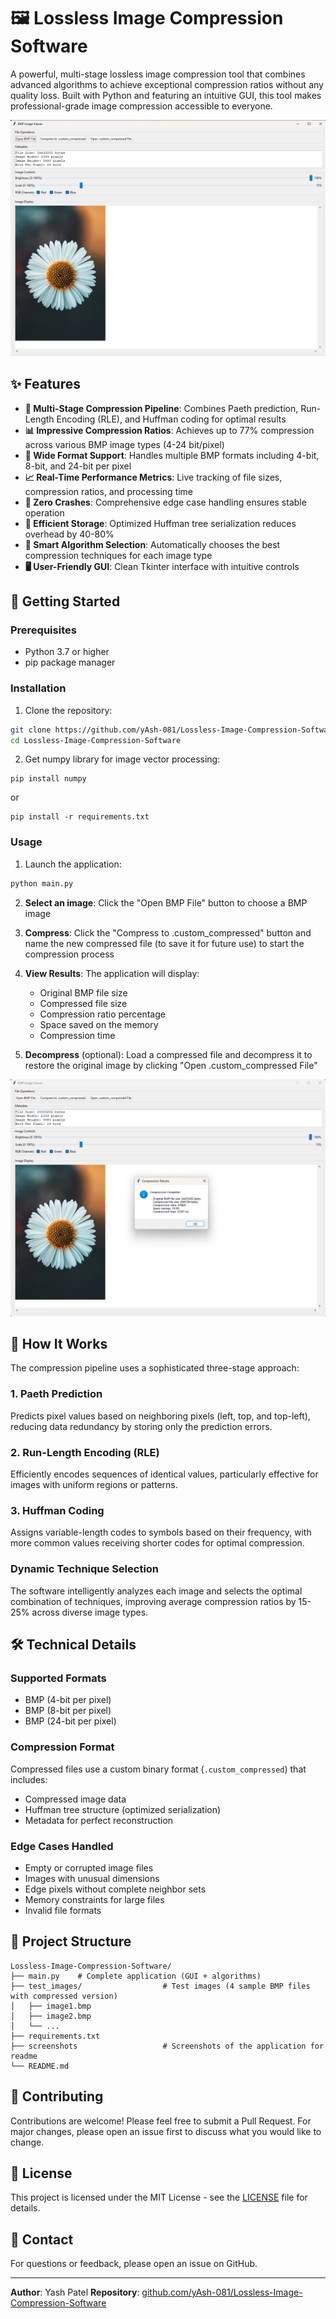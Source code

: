 # 🖼️ Lossless Image Compression Software

A powerful, multi-stage lossless image compression tool that combines advanced algorithms to achieve exceptional compression ratios without any quality loss. Built with Python and featuring an intuitive GUI, this tool makes professional-grade image compression accessible to everyone.

<p align="center">
  <img src="screenshots/app_screenshot.png" alt="Main application interface" />
</p>

## ✨ Features

- **🎯 Multi-Stage Compression Pipeline**: Combines Paeth prediction, Run-Length Encoding (RLE), and Huffman coding for optimal results
- **📊 Impressive Compression Ratios**: Achieves up to 77% compression across various BMP image types (4-24 bit/pixel)
- **🎨 Wide Format Support**: Handles multiple BMP formats including 4-bit, 8-bit, and 24-bit per pixel
- **📈 Real-Time Performance Metrics**: Live tracking of file sizes, compression ratios, and processing time
- **🚀 Zero Crashes**: Comprehensive edge case handling ensures stable operation
- **💾 Efficient Storage**: Optimized Huffman tree serialization reduces overhead by 40-80%
- **🧠 Smart Algorithm Selection**: Automatically chooses the best compression techniques for each image type
- **🖥️ User-Friendly GUI**: Clean Tkinter interface with intuitive controls

## 🚀 Getting Started

### Prerequisites

- Python 3.7 or higher
- pip package manager

### Installation

1. Clone the repository:
```bash
git clone https://github.com/yAsh-081/Lossless-Image-Compression-Software.git
cd Lossless-Image-Compression-Software
```

2. Get numpy library for image vector processing:
```
pip install numpy
```
or
```
pip install -r requirements.txt
```

### Usage

1. Launch the application:
```bash
python main.py
```

2. **Select an image**: Click the "Open BMP File" button to choose a BMP image

3. **Compress**: Click the "Compress to .custom_compressed" button and name the new compressed file (to save it for future use) to start the compression process

4. **View Results**: The application will display:
   - Original BMP file size
   - Compressed file size
   - Compression ratio percentage
   - Space saved on the memory
   - Compression time

5. **Decompress** (optional): Load a compressed file and decompress it to restore the original image by clicking "Open .custom_compressed File"


<p align="center">
  <img src="screenshots/compression_demo.png" alt="Compression process demonstration" />
</p>

## 🔧 How It Works

The compression pipeline uses a sophisticated three-stage approach:

### 1. Paeth Prediction
Predicts pixel values based on neighboring pixels (left, top, and top-left), reducing data redundancy by storing only the prediction errors.

### 2. Run-Length Encoding (RLE)
Efficiently encodes sequences of identical values, particularly effective for images with uniform regions or patterns.

### 3. Huffman Coding
Assigns variable-length codes to symbols based on their frequency, with more common values receiving shorter codes for optimal compression.

### Dynamic Technique Selection
The software intelligently analyzes each image and selects the optimal combination of techniques, improving average compression ratios by 15-25% across diverse image types.


## 🛠️ Technical Details

### Supported Formats
- BMP (4-bit per pixel)
- BMP (8-bit per pixel)
- BMP (24-bit per pixel)

### Compression Format
Compressed files use a custom binary format (`.custom_compressed`) that includes:
- Compressed image data
- Huffman tree structure (optimized serialization)
- Metadata for perfect reconstruction

### Edge Cases Handled
- Empty or corrupted image files
- Images with unusual dimensions
- Edge pixels without complete neighbor sets
- Memory constraints for large files
- Invalid file formats

## 📁 Project Structure

```
Lossless-Image-Compression-Software/
├── main.py    # Complete application (GUI + algorithms)
├── test_images/                  # Test images (4 sample BMP files with compressed version)
│   ├── image1.bmp
│   ├── image2.bmp
│   └── ...
├── requirements.txt
├── screenshots                   # Screenshots of the application for readme
└── README.md
```

## 🤝 Contributing

Contributions are welcome! Please feel free to submit a Pull Request. For major changes, please open an issue first to discuss what you would like to change.

## 📝 License

This project is licensed under the MIT License - see the [LICENSE](LICENSE) file for details.


## 📧 Contact

For questions or feedback, please open an issue on GitHub.

---

**Author**: Yash Patel
**Repository**: [github.com/yAsh-081/Lossless-Image-Compression-Software](https://github.com/yAsh-081/Lossless-Image-Compression-Software)